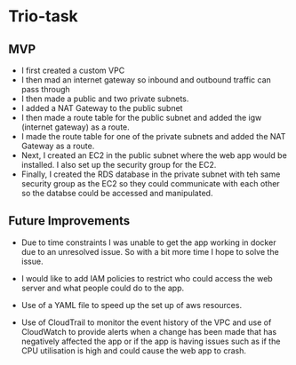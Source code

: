 # Trio-task

## MVP

- I first created a custom VPC 
- I then mad an internet gateway so inbound and outbound traffic can pass through
- I then made a public and two private subnets.
- I added a NAT Gateway to the public subnet
- I then made a route table for the public subnet and added the igw (internet gateway) as a route.
- I made the route table for one of the private subnets and added the NAT Gateway as a route.
- Next, I created an EC2 in the public subnet where the web app would be installed. I also set up the security group for the EC2.
- Finally, I created the RDS database in the private subnet with teh same security group as the EC2 so they could communicate with each other so the databse could be accessed and manipulated.

## Future Improvements

- Due to time constraints I was unable to get the app working in docker due to an unresolved issue. So with a bit more time I hope to solve the issue.

- I would like to add IAM policies to restrict who could access the web server and what people could do to the app.

- Use of a YAML file to speed up the set up of aws resources.

- Use of CloudTrail to monitor the event history of the VPC and use of CloudWatch to provide alerts when a change has been made that has negatively affected the app or if the app is having issues such as if the CPU utilisation is high and could cause the web app to crash.
